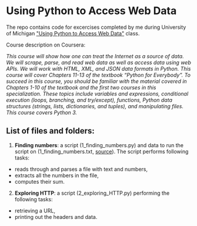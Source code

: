 # Using Python to Access Web Data
The repo contains code for excercises completed by me during University of Michigan ["Using Python to Access Web Data"](https://www.coursera.org/learn/python-network-data?specialization=python) class.

Course description on Coursera:

*This course will show how one can treat the Internet as a source of data.  We will scrape, parse, and read web data as well as access data using web APIs.  We will work with HTML, XML, and JSON data formats in Python.  This course will cover Chapters 11-13 of the textbook “Python for Everybody”. To succeed in this course, you should be familiar with the material covered in Chapters 1-10 of the textbook and the first two courses in this specialization.  These topics include variables and expressions, conditional execution (loops, branching, and try/except), functions, Python data structures (strings, lists, dictionaries, and tuples), and manipulating files.  This course covers Python 3.*

## List of files and folders:

1. **Finding numbers**: a script (1_finding_numbers.py) and data to run the script on (1_finding_numbers.txt, [source](http://py4e-data.dr-chuck.net/)). The script performs following tasks:
 - reads through and parses a file with text and numbers, 
 - extracts all the numbers in the file, 
 - computes their sum. 
2. **Exploring HTTP**: a script (2_exploring_HTTP.py) performing the following tasks:
 -  retrieving a URL,
 -  printing out the headers and data.
